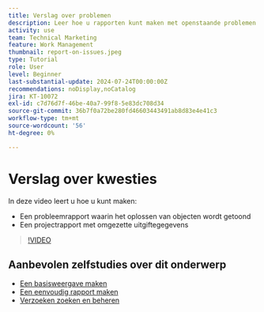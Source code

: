 ```yaml
---
title: Verslag over problemen
description: Leer hoe u rapporten kunt maken met openstaande problemen en conversiegegevens.
activity: use
team: Technical Marketing
feature: Work Management
thumbnail: report-on-issues.jpeg
type: Tutorial
role: User
level: Beginner
last-substantial-update: 2024-07-24T00:00:00Z
recommendations: noDisplay,noCatalog
jira: KT-10072
exl-id: c7d76d7f-46be-40a7-99f8-5e83dc708d34
source-git-commit: 36b7f0a72be280fd46603443491ab8d83e4e41c3
workflow-type: tm+mt
source-wordcount: '56'
ht-degree: 0%

---
```


# Verslag over kwesties

In deze video leert u hoe u kunt maken:

* Een probleemrapport waarin het oplossen van objecten wordt getoond
* Een projectrapport met omgezette uitgiftegegevens


>[!VIDEO](https://video.tv.adobe.com/v/3432002/?quality=12&learn=on)


## Aanbevolen zelfstudies over dit onderwerp

* [Een basisweergave maken](/help/reporting/basic-reporting/create-a-basic-view.md)
* [Een eenvoudig rapport maken](/help/reporting/basic-reporting/create-a-simple-report.md)
* [Verzoeken zoeken en beheren](/help/manage-work/issues-requests/find-requests.md)

